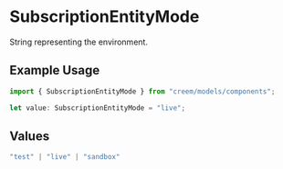 # SubscriptionEntityMode

String representing the environment.

## Example Usage

```typescript
import { SubscriptionEntityMode } from "creem/models/components";

let value: SubscriptionEntityMode = "live";
```

## Values

```typescript
"test" | "live" | "sandbox"
```